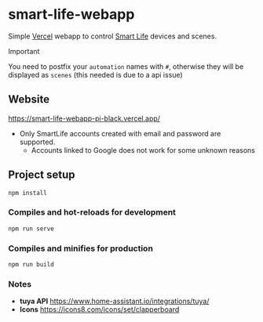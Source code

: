 # smart-life-webapp

Simple [Vercel](https://vercel.com/) webapp to control [Smart Life](https://www.ismartlife.me/) devices and scenes.

> [!IMPORTANT]
> You need to postfix your `automation` names with `#`, otherwise they will be displayed as `scenes` (this needed is due to a api issue)

## Website

https://smart-life-webapp-pi-black.vercel.app/

- Only SmartLife accounts created with email and password are supported.
  - Accounts linked to Google does not work for some unknown reasons

## Project setup

```
npm install
```

### Compiles and hot-reloads for development

```
npm run serve
```

### Compiles and minifies for production

```
npm run build
```

### Notes

- **tuya API** https://www.home-assistant.io/integrations/tuya/
- **Icons** https://icons8.com/icons/set/clapperboard
